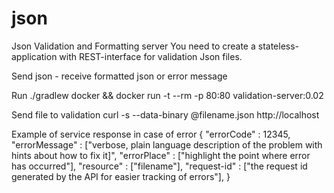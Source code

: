 # json
Json Validation and Formatting server
You need to create a stateless-application with REST-interface for validation Json files.

Send json - receive formatted json or error message

Run ./gradlew docker && docker run -t --rm -p 80:80 validation-server:0.02

Send file to validation curl -s --data-binary @filename.json http://localhost

Example of service response in case of error { "errorCode" : 12345, "errorMessage" : ["verbose, plain language description of the problem with hints about how to fix it]", "errorPlace" : ["highlight the point where error has occurred"], "resource" : ["filename"], "request-id" : ["the request id generated by the API for easier tracking of errors"], }

